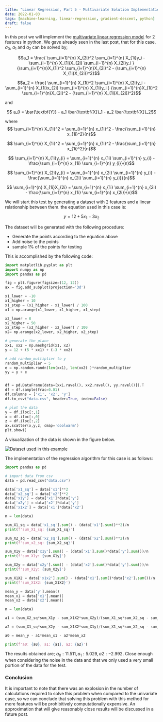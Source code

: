 ```yaml
---
title: "Linear Regression, Part 5 - Multivariate Solution Implementation in Python"
date: 2022-01-03
tags: [machine-learning, linear-regression, gradient-descent, python]
draft: false
---
```


In this post we will implement the [multivariate linear regression model](/post/ml_linearreg_multivariate) for 2 features in python. We gave already seen in the last post, that for this case, $a_0$, $a_1$ and $a_2$ can be solved by;

$$a_1 = \frac{ \sum_{i=1}^{n} X_{2i}^2  \sum_{i=1}^{n} X_{1i}y_i - \sum_{i=1}^{n} X_{1i}X_{2i} \sum_{i=1}^{n} X_{2i}y_i }
{\sum_{i=1}^{n}X_{1i}^2 \sum_{i=1}^{n}X_{2i}^2 - (\sum_{i=1}^{n} X_{1i}X_{2i})^2}$$

$$a_2 = \frac{ \sum_{i=1}^{n} X_{1i}^2  \sum_{i=1}^{n} X_{2i}y_i - \sum_{i=1}^{n} X_{1i}x_{2i} \sum_{i=1}^{n} X_{1i}y_i }
{\sum_{i=1}^{n}X_{1i}^2 \sum_{i=1}^{n}X_{2i}^2 - (\sum_{i=1}^{n} X_{1i}X_{2i})^2}$$

and

$$ a_0 = \bar{\textbf{Y}} - a_1 \bar{\textbf{X}}_1 - a_2 \bar{\textbf{X}}_2$$

where
$$ \sum_{i=1}^{n} X_{1i}^2 = \sum_{i=1}^{n} x_{1i}^2 - \frac{\sum_{i=1}^{n} x_{1i}^2}{n}$$

$$ \sum_{i=1}^{n} X_{1i}^2 = \sum_{i=1}^{n} x_{1i}^2 - \frac{\sum_{i=1}^{n} x_{1i}^2}{n}$$

$$ \sum_{i=1}^{n} X_{1i}y_{i} = \sum_{i=1}^{n} x_{1i} \sum_{i=1}^{n} y_{i} - \frac{\sum_{i=1}^{n} x_{1i} \sum_{i=1}^{n} y_{i}}{n}$$

$$ \sum_{i=1}^{n} X_{2i}y_{i} = \sum_{i=1}^{n} x_{2i} \sum_{i=1}^{n} y_{i} - \frac{\sum_{i=1}^{n} x_{2i} \sum_{i=1}^{n} y_{i}}{n}$$

$$ \sum_{i=1}^{n} X_{1i}X_{2i} = \sum_{i=1}^{n} x_{1i} \sum_{i=1}^{n} x_{2i} - \frac{\sum_{i=1}^{n} x_{1i} \sum_{i=1}^{n} x_{2i}}{n}$$

We will start this test by generating a dataset with 2 features and a linear relationship between them. the equation used in this case is:

$$y = 12 + 5x_1 -3x_2$$

The dataset will be generated with the following procedure:

- Generate the points according to the equation above
- Add noise to the points
- sample 1% of the points for testing

This is accomplished by the following code:

```python
import matplotlib.pyplot as plt
import numpy as np
import pandas as pd

fig = plt.figure(figsize=(12, 12))
ax = fig.add_subplot(projection='3d')

x1_lower = -10
x1_higher = 10
x1_step = (x1_higher - x1_lower) / 100
x1 = np.arange(x1_lower, x1_higher, x1_step)

x2_lower = 0
x2_higher = 50
x2_step = (x2_higher - x2_lower) / 100
x2= np.arange(x2_lower, x2_higher, x2_step)

# generate the plane
xx1, xx2 = np.meshgrid(x1, x2)
y = 12 + (5 * xx1) + (-3 * xx2)

# add random_multiplier to y
random_multiplier = 5
e = np.random.randn(len(xx1), len(xx2) )*random_multiplier
yy = y + e


df = pd.DataFrame(data=[xx1.ravel(), xx2.ravel(), yy.ravel()]).T
df = df.sample(frac=0.01)
df.columns = ['x1', 'x2', 'y']
df.to_csv("data.csv", header=True, index=False)

# plot the data
y = df.iloc[:,1]
x = df.iloc[:,0]
z = df.iloc[:,2]
ax.scatter(x,y,z, cmap='coolwarm')
plt.show()

```

A visualization of the data is shown in the figure below.

![Dataset used in this example](/post/img/ml_linearreg_multivariatepython_dataset.jpeg)

The implementation of the regression algorithm for this case is as follows:

```python
import pandas as pd

# import data from csv
data = pd.read_csv("data.csv")

data['x1_sq'] = data['x1']**2
data['x2_sq'] = data['x2']**2
data['x1y'] = data['x1']*data['y']
data['x2y'] = data['x2']*data['y']
data['x1x2'] = data['x1']*data['x2']

n = len(data)

sum_X1_sq = data['x1_sq'].sum() - (data['x1'].sum()**2)/n
print(f'sum_X1_sq: {sum_X1_sq}')

sum_X2_sq = data['x2_sq'].sum() - (data['x2'].sum()**2)/n
print(f'sum_x2_sq: {sum_X2_sq}')

sum_X1y = data['x1y'].sum() - (data['x1'].sum()*data['y'].sum())/n
print(f'sum_X1y: {sum_X1y}')

sum_X2y = data['x2y'].sum() - (data['x2'].sum()*data['y'].sum())/n
print(f'sum_X2y: {sum_X2y}')

sum_X1X2 = data['x1x2'].sum() - (data['x1'].sum()*data['x2'].sum())/n
print(f'sum_X1X2: {sum_X1X2}')

mean_y = data['y'].mean()
mean_x1 = data['x1'].mean()
mean_x2 = data['x2'].mean()

n = len(data)

a1 = (sum_X2_sq*sum_X1y - sum_X1X2*sum_X2y)/(sum_X1_sq*sum_X2_sq - sum_X1X2**2)

a2 = (sum_X1_sq*sum_X2y - sum_X1X2*sum_X1y)/(sum_X1_sq*sum_X2_sq - sum_X1X2**2)

a0 = mean_y - a1*mean_x1 - a2*mean_x2

print(f'a0: {a0}, a1: {a1}, a2: {a2}')

```

The results obtained are; $a_0: 11.511, a_1: 5.029, a2: -2.992$. Close enough when considering the noise in the data and that we only used a very small portion of the data for the test.



### Conclusion
It is important to note that there was an explosion in the number of calculations required to solve this problem when compared to the univariate case, so we can conclude that solving this problem with this method for more features will be prohibitively computationally expensive. An approximation that will give reasonably close results will be discussed in a future post.